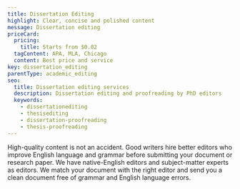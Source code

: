 ```yaml
---
title: Dissertation Editing
highlight: Clear, concise and polished content
message: Dissertation editing
priceCard:
  pricing:
    title: Starts from $0.02
  tagContent: APA, MLA, Chicago
  content: Best price and service
key: dissertation_editing
parentType: academic_editing
seo:
  title: Dissertation editing services
  description: Dissertation editing and proofreading by PhD editors
  keywords:
    - dissertationediting
    - thesisediting
    - dissertation-proofreading
    - thesis-proofreading
---
```

High-quality content is not an accident. Good writers hire better editors who improve English language and grammar before submitting your document or research paper. We have native-English editors and subject-matter experts as editors. We match your document with the right editor and send you a clean document free of grammar and English language errors.